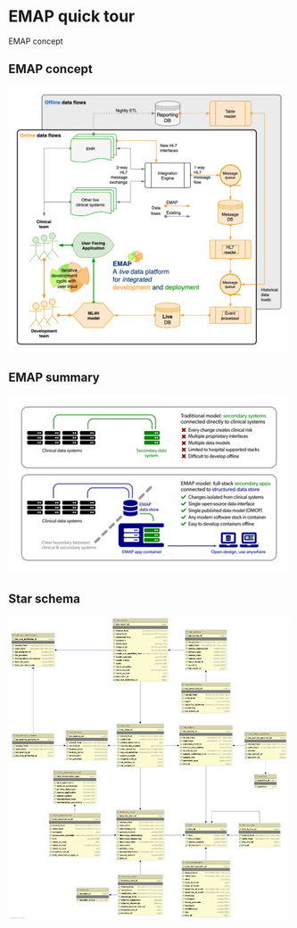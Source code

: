 # EMAP quick tour

EMAP concept

## EMAP concept
![](figs/emap-summary.png)

## EMAP summary
![](figs/emap-simplified.png)

## Star schema
![](figs/star-schema.png)


